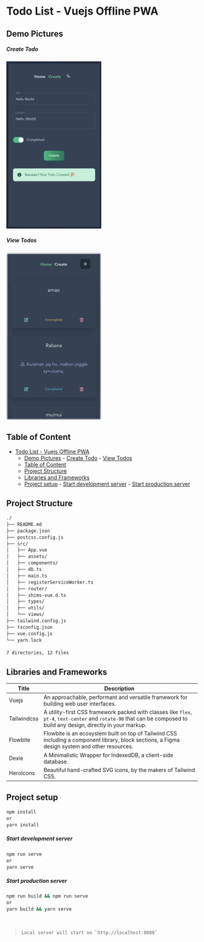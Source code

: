 # Todo List - Vuejs Offline PWA

## Demo Pictures

##### Create Todo

<img alt="mobile create dark" src="demo/mobile_create_dark.png" width="250px" />

##### View Todos

<img alt="mobile view dark" src="demo/mobile_view_dark.png" width="250px" />

## Table of Content

- [Todo List - Vuejs Offline PWA](#todo-list---vuejs-offline-pwa)
  - [Demo Pictures](#demo-pictures)
        - [Create Todo](#create-todo)
        - [View Todos](#view-todos)
  - [Table of Content](#table-of-content)
  - [Project Structure](#project-structure)
  - [Libraries and Frameworks](#libraries-and-frameworks)
  - [Project setup](#project-setup)
        - [Start development server](#start-development-server)
        - [Start production server](#start-production-server)

## Project Structure

```sh
./
├── README.md
├── package.json
├── postcss.config.js
├── src/
│   ├── App.vue
│   ├── assets/
│   ├── components/
│   ├── db.ts
│   ├── main.ts
│   ├── registerServiceWorker.ts
│   ├── router/
│   ├── shims-vue.d.ts
│   ├── types/
│   ├── utils/
│   └── views/
├── tailwind.config.js
├── tsconfig.json
├── vue.config.js
└── yarn.lock

7 directories, 12 files
```

## Libraries and Frameworks

| Title       | Description                                                                                                                                                             |
| ----------- | ----------------------------------------------------------------------------------------------------------------------------------------------------------------------- |
| Vuejs       | An approachable, performant and versatile framework for building web user interfaces.                                                                                   |
| Tailwindcss | A utility-first CSS framework packed with classes like `flex`, `pt-4`, `text-center` and `rotate-90` that can be composed to build any design, directly in your markup. |
| Flowbite    | Flowbite is an ecosystem built on top of Tailwind CSS including a component library, block sections, a Figma design system and other resources.                         |
| Dexie       | A Minimalistic Wrapper for IndexedDB, a client-side database.                                                                                                           |
| HeroIcons   | Beautiful hand-crafted SVG icons, by the makers of Tailwind CSS.                                                                                                        |

## Project setup

```bash
npm install
or
yarn install
```

##### Start development server

```bash
npm run serve
or
yarn serve
```

##### Start production server

```bash
npm run build && npm run serve
or
yarn build && yarn serve
```

<br/>

> ```sh
> Local server will start on `http://localhost:8080`
> ```
